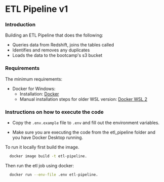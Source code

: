 # ETL Pipeline v1

### Introduction
Building an ETL Pipeline that does the following:
- Queries data from Redshift, joins the tables called 
- Identifies and removes any duplicates
- Loads the data to the bootcamp's s3 bucket

### Requirements
  The minimum requirements:
- Docker for Windows: 
  - Installation: [Docker](https://docs.docker.com/desktop/install/windows-install/)
  - Manual installation steps for older WSL version: [Docker WSL 2](https://learn.microsoft.com/en-us/windows/wsl/install-manual#step-4---download-the-linux-kernel-update-package)

### Instructions on how to execute the code
- Copy the `.env.example` file to `.env` and fill out the environment variables.

- Make sure you are executing the code from the etl_pipeline folder and you have Docker Desktop running.


To run it locally first build the image.

```bash
  docker image build -t etl-pipeline.
```

Then run the etl job using docker:
```bash
  docker run --env-file .env etl-pipeline.
```